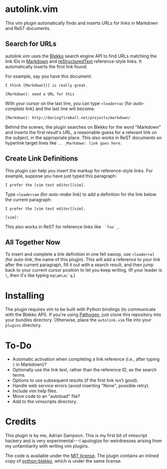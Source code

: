 # autolink.vim

This vim plugin automatically finds and inserts URLs for links in Markdown and
ReST documents.

## Search for URLs

autolink.vim uses the [Blekko][] search engine API to find URLs matching the
link IDs in [Markdown][] and [reStructuredText][] reference-style links. It
automatically inserts the first link found.

[Markdown]: http://daringfireball.net/projects/markdown/
[reStructuredText]: http://docutils.sourceforge.net/rst.html
[Blekko]: http://blekko.com/

For example, say you have this document:

    I think [Markdown][] is really great.

    [Markdown]: need a URL for this

With your cursor on the last line, you can type ``<leader>ac`` (for
*auto-complete* link) and the last line will become:

    [Markdown]: http://daringfireball.net/projects/markdown/

Behind the scenes, the plugin searches on Blekko for the word "Markdown" and
inserts the first result's URL, a reasonable guess for a relevant link on the
subject, in the appropriate place. This also works in ReST documents on
hyperlink target lines like `.. _Markdown: link goes here`.

## Create Link Definitions

This plugin can help you insert the markup for reference-style links. For
example, suppose you have just typed this paragraph:

    I prefer the [vim text editor][vim].

Type ``<leader>am`` (for *auto-make* link) to add a definition for the link
below the current paragraph:

    I prefer the [vim text editor][vim].

    [vim]: 

This also works in ReST for reference links like `` `foo`_``.

## All Together Now

To insert and complete a link definition in one fell swoop, use ``<leader>al``
(for *auto-link*, the name of this plugin). This will add a reference to your
link after the current paragraph, fill it out with a search result, and then
jump back to your current cursor position to let you keep writing. (If your leader is `\`, then it's like typing ``mq\am\ac`q``.)

# Installing

The plugin requires vim to be built with Python bindings (to communicate with
the Blekko API). If you're using [Pathogen][], just clone this repository into
your bundles directory. Otherwise, place the `autolink.vim` file into your
`plugins` directory.

[Pathogen]: https://github.com/tpope/vim-pathogen

# To-Do

* Automatic activation when completing a link reference (i.e., after typing `]`
  in Markdown)?
* Optionally use the link text, rather than the reference ID, as the search
  terms.
* Options to use subsequent results (if the first link isn't good).
* Handle web service errors (avoid inserting "None", possible retry).
* Include vim help files.
* Move code to an "autoload" file?
* Add to the vimscripts directory.

# Credits

This plugin is by me, Adrian Sampson. This is my first bit of vimscript hackery
and is very experimental---I apologize for weirdnesses arising from my
unfamiliarity with writing vim plugins.

The code is available under the [MIT license][]. The plugin contains an inlined
copy of [python-blekko][], which is under the same license.

[MIT license]: http://www.opensource.org/licenses/MIT
[python-blekko]: https://github.com/sampsyo/python-blekko 
